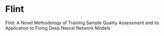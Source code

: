# Flint
Flint: A Novel Methodology of Training Sample Quality Assessment and its Application to Fixing Deep Neural Network Models
